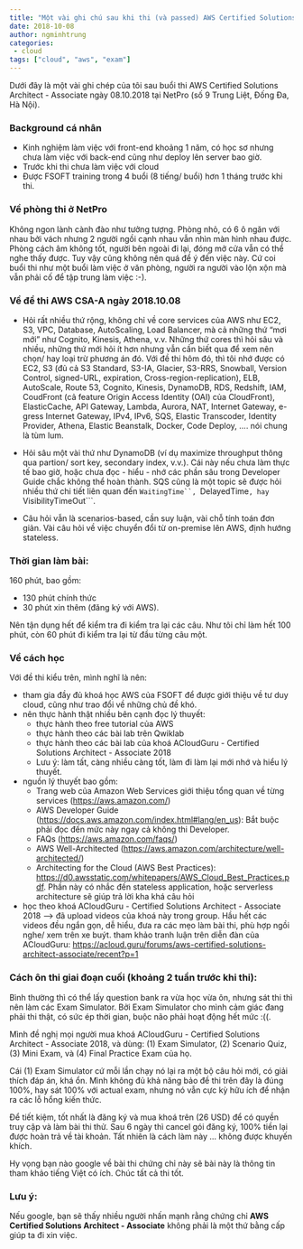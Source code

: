```yaml
---
title: "Một vài ghi chú sau khi thi (và passed) AWS Certified Solutions Architect - Associate ngày 08.10.2018"
date: 2018-10-08
author: ngminhtrung
categories:
 - cloud
tags: ["cloud", "aws", "exam"]
---
```


Dưới đây là một vài ghi chép của tôi sau buổi thi AWS Certified Solutions Architect - Associate ngày 08.10.2018 tại NetPro (số 9 Trung Liệt, Đống Đa, Hà Nội). 

### Background cá nhân

- Kinh nghiệm làm việc với front-end khoảng 1 năm, có học sơ nhưng chưa làm việc với back-end cũng như deploy lên server bao giờ.
- Trước khi thi chưa làm việc với cloud
- Được FSOFT training trong 4 buổi (8 tiếng/ buổi) hơn 1 tháng trước khi thi. 

### Về phòng thi ở NetPro

Không ngon lành cành đào như tưởng tượng. Phòng nhỏ, có 6 ô ngăn với nhau bởi vách nhưng 2 người ngồi cạnh nhau vẫn nhìn màn hình nhau được. Phòng cách âm không tốt, người bên ngoài đi lại, đóng mở cửa vẫn có thể nghe thấy được. Tuy vậy cũng không nên quá để ý đến việc này. Cứ coi buổi thi như một buổi làm việc ở văn phòng, người ra người vào lộn xộn mà vẫn phải cố để tập trung làm việc :-). 

###  Về đề thi AWS CSA-A ngày 2018.10.08

- Hỏi rất nhiều thứ rộng, không chỉ về core services của AWS như EC2, S3, VPC, Database, AutoScaling, Load Balancer, mà cả những thứ “mơi mới” như Cognito, Kinesis, Athena, v.v. Những thứ cores thì hỏi sâu và nhiều, những thứ mới hỏi ít hơn nhưng vẫn cần biết qua để xem nên chọn/ hay loại trừ phương án đó. Với đề thi hôm đó, thì tôi nhớ được có EC2, S3 (đủ cả S3 Standard, S3-IA, Glacier, S3-RRS, Snowball, Version Control, signed-URL, expiration, Cross-region-replication), ELB, AutoScale, Route 53, Cognito, Kinesis, DynamoDB, RDS, Redshift, IAM, CoudFront (cả feature Origin Access Identity (OAI) của CloudFront), ElasticCache, API Gateway, Lambda, Aurora, NAT, Internet Gateway, e-gress Internet Gateway, IPv4, IPv6, SQS, Elastic Transcoder, Identity Provider, Athena, Elastic Beanstalk, Docker, Code Deploy, .... nói chung là tùm lum.

- Hỏi sâu một vài thứ như DynamoDB (ví dụ maximize throughput thông qua partion/ sort key, secondary index, v.v.). Cái này nếu chưa làm thực tế bao giờ, hoặc chưa đọc - hiểu - nhớ các phần sâu trong Developer Guide chắc không thể hoàn thành. SQS cũng là một topic sẽ được hỏi nhiều thứ chi tiết liên quan đến ```WaitingTime``, ```DelayedTime```, hay ```VisibilityTimeOut```.


- Câu hỏi vẫn là scenarios-based, cần suy luận, vài chỗ tính toán đơn giản. 
Vài câu hỏi về việc chuyển đổi từ on-premise lên AWS, định hướng stateless. 

### Thời gian làm bài: 

160 phút, bao gồm:
- 130 phút chính thức
- 30 phút xin thêm (đăng ký với AWS). 

Nên tận dụng hết để kiểm tra đi kiểm tra lại các câu. Như tôi chỉ làm hết 100 phút, còn 60 phút đi kiểm tra lại từ đầu từng câu một. 


### Về cách học

Với đề thi kiểu trên, mình nghĩ là nên:
- tham gia đầy đủ khoá học AWS của FSOFT để được giới thiệu về tư duy cloud, cũng như trao đổi về những chủ đề khó.
- nên thực hành thật nhiều bên cạnh đọc lý thuyết:
    - thực hành theo free tutorial của AWS
    - thực hành theo các bài lab trên Qwiklab
    - thực hành theo các bài lab của khoá ACloudGuru - Certified Solutions Architect - Associate 2018
    - Lưu ý: làm tất, càng nhiều càng tốt, làm đi làm lại mới nhớ và hiểu lý thuyết.
- nguồn lý thuyết bao gồm:
    - Trang web của Amazon Web Services giới thiệu tổng quan về từng services (https://aws.amazon.com/)
    - AWS Developer Guide (https://docs.aws.amazon.com/index.html#lang/en_us): Bắt buộc phải đọc đến mức này ngay cả không thi Developer. 
    - FAQs (https://aws.amazon.com/faqs/)
    - AWS Well-Architected (https://aws.amazon.com/architecture/well-architected/)
    - Architecting for the Cloud (AWS Best Practices): https://d0.awsstatic.com/whitepapers/AWS_Cloud_Best_Practices.pdf. Phần này có nhắc đến stateless application, hoặc serverless architecture sẽ giúp trả lời kha khá câu hỏi
- học theo khoá ACloudGuru - Certified Solutions Architect - Associate 2018 --> đã upload videos của khoá này trong group. Hầu hết các videos đều ngắn gọn, dễ hiểu, đưa ra các mẹo làm bài thi, phù hợp ngồi nghe/ xem trên xe buýt. 
tham khảo tranh luận trên diễn đàn của ACloudGuru: https://acloud.guru/forums/aws-certified-solutions-architect-associate/recent?p=1


### Cách ôn thi giai đoạn cuối (khoảng 2 tuần trước khi thi):

Bình thường thì có thể lấy question bank ra vừa học vừa ôn, nhưng sát thi thì nên làm các Exam Simulator. Bởi Exam Simulator cho mình cảm giác đang phải thi thật, có sức ép thời gian, buộc não phải hoạt động hết mức :((.

Mình đề nghị mọi người mua khoá ACloudGuru - Certified Solutions Architect - Associate 2018, và dùng: (1) Exam Simulator, (2) Scenario Quiz, (3) Mini Exam, và (4) Final Practice Exam của họ. 

Cái (1) Exam Simulator cứ mỗi lần chạy nó lại ra một bộ câu hỏi mới, có giải thích đáp án, khá ổn. Mình không đủ khả năng bảo đề thi trên đây là đúng 100%, hay sát 100% với actual exam, nhưng nó vẫn cực kỳ hữu ích để nhận ra các lỗ hổng kiến thức. 

Để tiết kiệm, tốt nhất là đăng ký và mua khoá trên (26 USD) để có quyền truy cập và làm bài thi thử. Sau 6 ngày thì cancel gói đăng ký, 100% tiền lại được hoàn trả về tài khoản. Tất nhiên là cách làm này ... không được khuyến khích. 

Hy vọng bạn nào google về bài thi chứng chỉ này sẽ bài này là thông tin tham khảo tiếng Việt có ích. Chúc tất cả thi tốt.

### Lưu ý:

Nếu google, bạn sẽ thấy nhiều người nhấn mạnh rằng chứng chỉ **AWS Certified Solutions Architect - Associate** không phải là một thứ bằng cấp giúp ta đi xin việc.